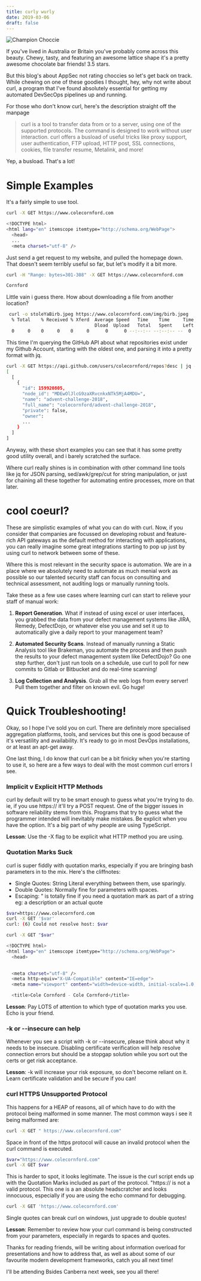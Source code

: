 ```yaml
---
title: curly wurly
date: 2019-03-06
draft: false
---
```


![Champion Choccie](../../img/posts/2019-mar6-curly.jpg)

If you've lived in Australia or Britain you've probably come across this beauty. Chewy, tasty, and featuring an awesome lattice shape it's a pretty awesome chocolate bar friends! 3.5 stars.

But this blog's about AppSec not rating choccies so let's get back on track. While chewing on one of these goodies I thought, hey, why not write about curl, a program that I've found absolutely essential for getting my automated DevSecOps pipelines up and running.

For those who don't know curl, here's the description straight off the manpage

> curl is a tool to transfer data from or to a server, using one of the supported protocols. The command is designed to work without user interaction.  curl offers a busload of useful tricks like proxy support, user authentication, FTP upload, HTTP post, SSL connections, cookies, file transfer resume, Metalink, and more!

Yep, a busload. That's a lot!

# Simple Examples

It's a fairly simple to use tool.

```bash
curl -X GET https://www.colecornford.com

<!DOCTYPE html>
<html lang="en" itemscope itemtype="http://schema.org/WebPage">
  <head>
  ...
  <meta charset="utf-8" />
```

Just send a get request to my website, and pulled the homepage down. That doesn't seem terribly useful so far, but let's modify it a bit more.

```bash
curl -H "Range: bytes=301-308" -X GET https://www.colecornford.com

Cornford
```

Little vain i guess there. How about downloading a file from another location?


```bash
 curl -o stoleYaBirb.jpeg https://www.colecornford.com/img/birb.jpeg
  % Total    % Received % Xferd  Average Speed   Time    Time     Time  Current
                                 Dload  Upload   Total   Spent    Left  Speed
  0     0    0     0    0     0      0      0 --:--:-- --:--:-- --  0     0    0     0    0     0      0      0 --:--:-- --:--:-- --100  187k  100  187k    0     0   589k      0 --:--:-- --:--:-- --:--:--  587k
```
This time I'm querying the GitHub API about what repositories exist under my Github Account, starting with the oldest one, and parsing it into a pretty format with jq.

```bash
curl -X GET https://api.github.com/users/colecornford/repos?desc | jq --slurp '.'
[
  [
    {
      "id": 159920805,
      "node_id": "MDEwOlJlcG9zaXRvcnkxNTk5MjA4MDU=",
      "name": "advent-challenge-2018",
      "full_name": "colecornford/advent-challenge-2018",
      "private": false,
      "owner": 
      ...
  	}
  ]
]
```

Anyway, with these short examples you can see that it has some pretty good utility overall, and i barely scratched the surface. 

Where curl really shines is in combination with other command line tools like jq for JSON parsing, sed/awk/grep/cut for string manipulation, or just for chaining all these together for automating entire processes, more on that later.

# cool coeurl?

These are simplistic examples of what you can do with curl. Now, if you consider that companies are focussed on developing robust and feature-rich API gateways as the default method for interacting with applications, you can really imagine some great integrations starting to pop up just by using curl to network between some of these.

Where this is most relevant in the security space is automation. We are in a place where we absolutely need to automate as much menial work as possible so our talented security staff can focus on consulting and technical assessment, not auditing logs or manually running tools.

Take these as a few use cases where learning curl can start to relieve your staff of manual work:

1. **Report Generation**. What if instead of using excel or user interfaces, you grabbed the data from your defect management systems like JIRA, Remedy, DefectDojo, or whatever else you use and set it up to automatically give a daily report to your management team?

2. **Automated Security Scans**. Instead of manually running a Static Analysis tool like Brakeman, you automate the process and then push the results to your defect management system like DefectDojo? Go one step further, don't just run tools on a schedule, use curl to poll for new commits to Gitlab or Bitbucket and do real-time scanning!

3. **Log Collection and Analysis**. Grab all the web logs from every server! Pull them together and filter on known evil. Go huge!

# Quick Troubleshooting!

Okay, so I hope I've sold you on curl. There are definitely more specialised aggregation platforms, tools, and services but this one is good because of it's versatility and availability. It's ready to go in most DevOps installations, or at least an apt-get away.

One last thing, I do know that curl can be a bit finicky when you're starting to use it, so here are a few ways to deal with the most common curl errors I see.

### **Implicit v Explicit HTTP Methods**
curl by default will try to be smart enough to guess what you're trying to do. ie, if you use https:// it'll try a POST request. One of the bigger issues in software reliability stems from this. Programs that try to guess what the programmer intended will inevitably make mistakes. Be explicit when you have the option. It's a big part of why people are using TypeScript. 

**Lesson**: Use the -X flag to be explicit what HTTP method you are using.

### **Quotation Marks Suck**
curl is super fiddly with quotation marks, especially if you are bringing bash parameters in to the mix. Here's the cliffnotes:

* Single Quotes: String Literal everything between them, use sparingly.
* Double Quotes: Normally fine for parameters with spaces.
* Escaping: \" is totally fine if you need a quotation mark as part of a string eg: a description or an actual quote

```bash
$var=https://www.colecornford.com
curl -X GET '$var'
curl: (6) Could not resolve host: $var

curl -X GET "$var"

<!DOCTYPE html>
<html lang="en" itemscope itemtype="http://schema.org/WebPage">
  <head>
    

  <meta charset="utf-8" />
  <meta http-equiv="X-UA-Compatible" content="IE=edge">
  <meta name="viewport" content="width=device-width, initial-scale=1.0, maximum-scale=1.0">

  <title>Cole Cornford - Cole Cornford</title>
```
**Lesson**: Pay LOTS of attention to which type of quotation marks you use. Echo is your friend.

### **-k or --insecure can help**
Whenever you see a script with -k or --insecure, please think about why it needs to be insecure. Disabling certificate verification will help resolve connection errors but should be a stopgap solution while you sort out the certs or get risk acceptance.

**Lesson**: -k will increase your risk exposure, so don't become reliant on it. Learn certificate validation and be secure if you can!

### **curl HTTPS Unsupported Protocol**
This happens for a HEAP of reasons, all of which have to do with the protocol being malformed in some manner. The most common ways i see it being malformed are:

```bash
curl -X GET " https://www.colecornford.com"
```
Space in front of the https protocol will cause an invalid protocol when the curl command is executed.

```bash
$var="https://www.colecornford.com"
curl -X GET $var
```
This is harder to spot, it looks legitimate. The issue is the curl script ends up with the Quotation Marks included as part of the protocol. "https:// is not a valid protocol. This one is a an absolute headscratcher and looks innocuous, especially if you are using the echo command for debugging.

```bash
curl -X GET 'https://www.colecornford.com'
```
Single quotes can break curl on windows, just upgrade to double quotes!

**Lesson**: Remember to review how your curl command is being constructed from your parameters, especially in regards to spaces and quotes.

Thanks for reading friends, will be writing about information overload for presentations and how to address that, as well as about some of our favourite modern development frameworks, catch you all next time!

I'll be attending Bsides Canberra next week, see you all there!